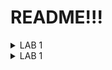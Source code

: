 # README!!!


<details>
<summary>LAB 1</summary>
<br>

## Makefile and Compiling with GCC

### What is the point of a Makefile?
A Makefile is a way of ***automating*** the process of compiling code. There are 3 advantages to a Makefile that are at the core of its use:

1. Automatically determine what files have been edited and need to be rebuilt (recompiled).
2. If working in a team. Everyone can stay consistent with the same build process.
3. Saves time by rebuilding only what is necessary.

   


### What is an object file and why is it created for C/C++ files?


### What is in the executable that is created?


```c

```

Explanation here


</details>



<details>
<summary>LAB 1</summary>
<br>

## Hi

```c

```

Explanation here


</details>

